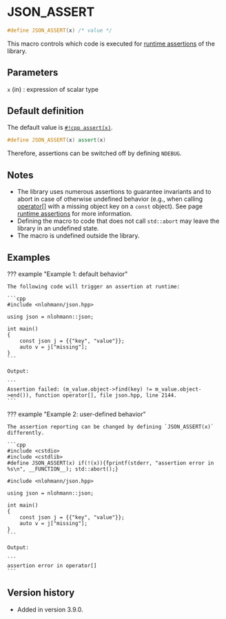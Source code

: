 # JSON_ASSERT

```cpp
#define JSON_ASSERT(x) /* value */
```

This macro controls which code is executed for [runtime assertions](../../features/assertions.md) of the library.

## Parameters

`x` (in)
:   expression of scalar type

## Default definition

The default value is [`#!cpp assert(x)`](https://en.cppreference.com/w/cpp/error/assert).

```cpp
#define JSON_ASSERT(x) assert(x)
```

Therefore, assertions can be switched off by defining `NDEBUG`.

## Notes

- The library uses numerous assertions to guarantee invariants and to abort in case of otherwise undefined behavior
  (e.g., when calling [operator[]](../basic_json/operator%5B%5D.md) with a missing object key on a `const` object). See
  page [runtime assertions](../../features/assertions.md) for more information.
- Defining the macro to code that does not call `std::abort` may leave the library in an undefined state.
- The macro is undefined outside the library.

## Examples

??? example "Example 1: default behavior"

    The following code will trigger an assertion at runtime:

    ```cpp
    #include <nlohmann/json.hpp>
    
    using json = nlohmann::json;
    
    int main()
    {
        const json j = {{"key", "value"}};
        auto v = j["missing"];
    }
    ```

    Output:

    ```
    Assertion failed: (m_value.object->find(key) != m_value.object->end()), function operator[], file json.hpp, line 2144.
    ```

??? example "Example 2: user-defined behavior"

    The assertion reporting can be changed by defining `JSON_ASSERT(x)` differently.

    ```cpp
    #include <cstdio>
    #include <cstdlib>
    #define JSON_ASSERT(x) if(!(x)){fprintf(stderr, "assertion error in %s\n", __FUNCTION__); std::abort();}
    
    #include <nlohmann/json.hpp>
    
    using json = nlohmann::json;
    
    int main()
    {
        const json j = {{"key", "value"}};
        auto v = j["missing"];
    }
    ```

    Output:

    ```
    assertion error in operator[]
    ```

## Version history

- Added in version 3.9.0.

